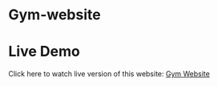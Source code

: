 # Gym-website
# Live Demo
Click here to watch live version of this website: [Gym Website](https://mohit-semwal.github.io/Gym-website/)

